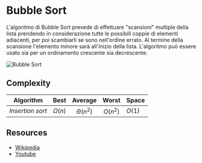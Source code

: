 # Bubble Sort
L'algoritmo di Bubble Sort prevede di effettuare "scansioni" multiple della lista prendendo in considerazione tutte le possibili coppie di elementi adiacenti, per poi scambiarli se sono nell'ordine errato. Al termine della scansione l'elemento minore sarà all'inizio della lista.
L'algoritmo può essere usato sia per un ordinamento crescente sia decrescente.

![Bubble Sort](https://upload.wikimedia.org/wikipedia/commons/c/c8/Bubble-sort-example-300px.gif)

## Complexity
|Algorithm        |Best       |Average      |Worst        |Space           |
|-----------------|:---------:|:-----------:|:-----------:|:---------------|
|*Insertion sort* |$\Omega(n)$|$\Theta(n^2)$|$O(n^2)$     |$O(1)$          |

## Resources
* [Wikipedia](https://it.wikipedia.org/wiki/Bubble_sort)
* [Youtube](https://www.youtube.com/watch?v=xli_FI7CuzA)
